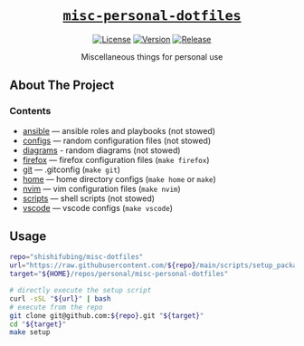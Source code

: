 <div align="center" markdown="1">

# [`misc-personal-dotfiles`][url-repo]

[![License][badge-license]][url-license]
[![Version][badge-version]][url-version]
[![Release][badge-workflow-release]][url-workflow-release]

Miscellaneous things for personal use

</div>

## About The Project

### Contents

- [ansible](./ansible/) — ansible roles and playbooks (not stowed)
- [configs](./configs/) — random configuration files (not stowed)
- [diagrams](./diagrams/) - random diagrams (not stowed)
- [firefox](./firefox/) — firefox configuration files (`make firefox`)
- [git](./git/) — .gitconfig (`make git`)
- [home](./home/) — home directory configs (`make home` or `make`)
- [nvim](./nvim/) — vim configuration files (`make nvim`)
- [scripts](./scripts/) — shell scripts (not stowed)
- [vscode](./vscode/) — vscode configs (`make vscode`)

## Usage

```bash
repo="shishifubing/misc-dotfiles"
url="https://raw.githubusercontent.com/${repo}/main/scripts/setup_packages.sh"
target="${HOME}/repos/personal/misc-personal-dotfiles"

# directly execute the setup script
curl -sSL "${url}" | bash
# execute from the repo
git clone git@github.com:${repo}.git "${target}"
cd "${target}"
make setup
```

<!-- relative links -->

<!-- project links -->

[url-repo]: https://github.com/shishifubing/misc-personal-dotfiles
[url-license]: https://github.com/shishifubing/misc-personal-dotfiles/blob/main/LICENSE
[url-workflow-release]: https://github.com/shishifubing/misc-personal-dotfiles/actions/workflows/release.yml
[url-version]: https://github.com/shishifubing/misc-personal-dotfiles/releases/latest

<!-- external links -->

<!-- badge links -->

[badge-license]: https://img.shields.io/github/license/shishifubing/misc-personal-dotfiles.svg
[badge-workflow-release]: https://img.shields.io/github/actions/workflow/status/shishifubing/misc-personal-dotfiles/release.yml?branch=main&label=release&logo=github
[badge-version]: https://img.shields.io/github/v/release/shishifubing/misc-personal-dotfiles?label=version

<!-- other badge links -->
